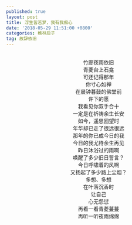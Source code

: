 ```yaml
---
published: true
layout: post
title: 浮生皆若梦，我有我痴心
date: '2018-05-29 11:51:00 +0800'
categories: 樵林后子
tag: 故辞依旧
---
```


<br>
<div style="text-align:center;">
竹廊夜雨依旧
<br>
青菱台上石龛
<br>
可还记得那年
<br>
你寸心如禅
<br>
在晨钟暮鼓的佛堂前
<br>
许下的愿
<br>
我看见你双手合十
<br>
一定是在祈祷余生长安
<br>
如今，遥思回望时
<br>
年华却已走了很远很远
<br>
那年的你已成今日的我
<br>
今日的我尤待余生再见
<br>
昨日沐浴过的雨啊
<br>
唤醒了多少旧日誓言？
<br>
今日呼啸着的风啊
<br>
又扬起了多少路上尘烟？
<br>
多想、多想
<br>
在叶落沉香时
<br>
让自己
<br>
心无怨愆
<br>
再看一看青菱蔓蔓
<br>
再听一听夜雨绵绵
</div>
